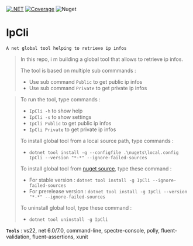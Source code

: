 [![.NET](https://github.com/aimenux/IpCli/actions/workflows/ci.yml/badge.svg?branch=main)](https://github.com/aimenux/IpCli/actions/workflows/ci.yml)
[![Coverage](https://sonarcloud.io/api/project_badges/measure?project=IpCli-Key&metric=coverage)](https://sonarcloud.io/summary/new_code?id=IpCli-Key)
![Nuget](https://img.shields.io/nuget/v/IpCli)

# IpCli
```
A net global tool helping to retrieve ip infos
```

> In this repo, i m building a global tool that allows to retrieve ip infos.
>
> The tool is based on multiple sub commmands :
> - Use sub command `Public` to get public ip infos
> - Use sub command `Private` to get private ip infos

>
> To run the tool, type commands :
> - `IpCli -h` to show help
> - `IpCli -s` to show settings
> - `IpCli Public` to get public ip infos
> - `IpCli Private` to get private ip infos
>
>
> To install global tool from a local source path, type commands :
> - `dotnet tool install -g --configfile .\nugets\local.config IpCli --version "*-*" --ignore-failed-sources`
>
> To install global tool from [nuget source](https://www.nuget.org/packages/IpCli), type these command :
> - For stable version : `dotnet tool install -g IpCli --ignore-failed-sources`
> - For prerelease version : `dotnet tool install -g IpCli --version "*-*" --ignore-failed-sources`
>
> To uninstall global tool, type these command :
> - `dotnet tool uninstall -g IpCli`
>
>

**`Tools`** : vs22, net 6.0/7.0, command-line, spectre-console, polly, fluent-validation, fluent-assertions, xunit
